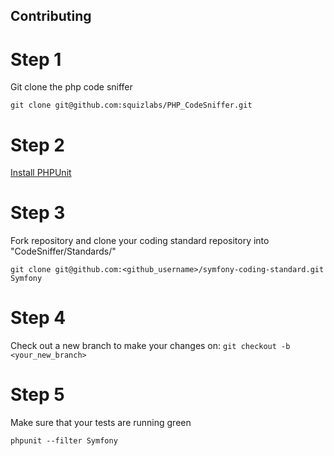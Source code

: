 Contributing
------------

# Step 1
Git clone the php code sniffer

    git clone git@github.com:squizlabs/PHP_CodeSniffer.git

# Step 2
[Install PHPUnit](https://phpunit.de/getting-started.html)


# Step 3
Fork repository and clone your coding standard repository into "CodeSniffer/Standards/"

    git clone git@github.com:<github_username>/symfony-coding-standard.git Symfony


# Step 4

Check out a new branch to make your changes on: `git checkout -b <your_new_branch>`

# Step 5

Make sure that your tests are running green

    phpunit --filter Symfony
